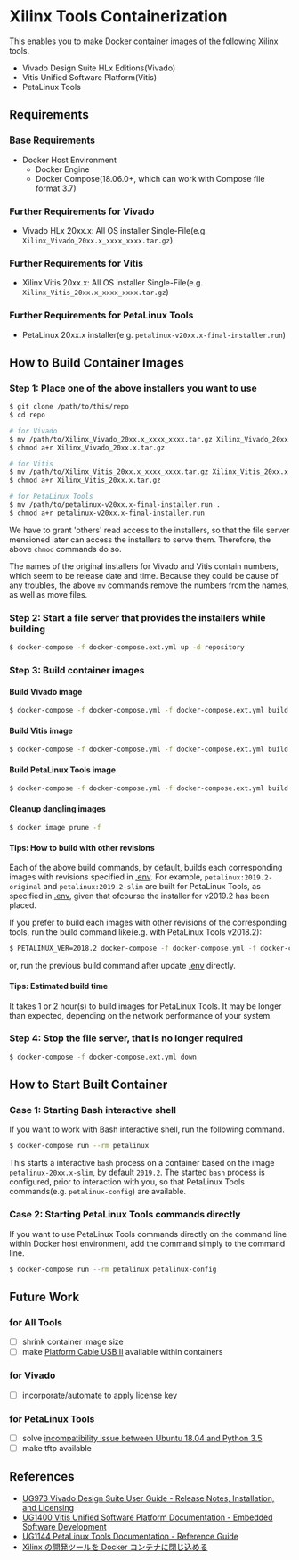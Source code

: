 Xilinx Tools Containerization
========================================
This enables you to make Docker container images of the following Xilinx tools.
- Vivado Design Suite HLx Editions(Vivado)
- Vitis Unified Software Platform(Vitis)
- PetaLinux Tools

Requirements
----------------------------------------
### Base Requirements
- Docker Host Environment
  - Docker Engine
  - Docker Compose(18.06.0+, which can work with Compose file format 3.7)

### Further Requirements for Vivado
- Vivado HLx 20xx.x: All OS installer Single-File(e.g. `Xilinx_Vivado_20xx.x_xxxx_xxxx.tar.gz`)

### Further Requirements for Vitis
- Xilinx Vitis 20xx.x: All OS installer Single-File(e.g. `Xilinx_Vitis_20xx.x_xxxx_xxxx.tar.gz`)

### Further Requirements for PetaLinux Tools
- PetaLinux 20xx.x installer(e.g. `petalinux-v20xx.x-final-installer.run`)

How to Build Container Images
----------------------------------------
### Step 1: Place one of the above installers you want to use
```sh
$ git clone /path/to/this/repo
$ cd repo

# for Vivado
$ mv /path/to/Xilinx_Vivado_20xx.x_xxxx_xxxx.tar.gz Xilinx_Vivado_20xx.x.tar.gz
$ chmod a+r Xilinx_Vivado_20xx.x.tar.gz

# for Vitis
$ mv /path/to/Xilinx_Vitis_20xx.x_xxxx_xxxx.tar.gz Xilinx_Vitis_20xx.x.tar.gz
$ chmod a+r Xilinx_Vitis_20xx.x.tar.gz

# for PetaLinux Tools
$ mv /path/to/petalinux-v20xx.x-final-installer.run .
$ chmod a+r petalinux-v20xx.x-final-installer.run
```
We have to grant 'others' read access to the installers, so that the file server
mensioned later can access the installers to serve them.
Therefore, the above `chmod` commands do so.

The names of the original installers for Vivado and Vitis contain numbers,
which seem to be release date and time. Because they could be cause of any troubles,
the above `mv` commands remove the numbers from the names, as well as move files.


### Step 2: Start a file server that provides the installers while building
```sh
$ docker-compose -f docker-compose.ext.yml up -d repository
```

### Step 3: Build container images

#### Build Vivado image
```sh
$ docker-compose -f docker-compose.yml -f docker-compose.ext.yml build vivado
```

#### Build Vitis image
```sh
$ docker-compose -f docker-compose.yml -f docker-compose.ext.yml build vitis
```

#### Build PetaLinux Tools image
```sh
$ docker-compose -f docker-compose.yml -f docker-compose.ext.yml build petalinux
```

#### Cleanup dangling images
```sh
$ docker image prune -f
```

#### Tips: How to build with other revisions

Each of the above build commands, by default, builds each corresponding
images with revisions specified in [.env](.env).
For example, `petalinux:2019.2-original` and `petalinux:2019.2-slim`
are built for PetaLinux Tools, as specified in [.env](.env), given that ofcourse
the installer for v2019.2 has been placed.

If you prefer to build each images with other revisions of the corresponding tools,
run the build command like(e.g. with PetaLinux Tools v2018.2):
```sh
$ PETALINUX_VER=2018.2 docker-compose -f docker-compose.yml -f docker-compose.ext.yml build petalinux
```
or, run the previous build command after update [.env](.env) directly.

#### Tips: Estimated build time
It takes 1 or 2 hour(s) to build images for PetaLinux Tools.
It may be longer than expected, depending on the network performance of your system.

### Step 4: Stop the file server, that is no longer required
```sh
$ docker-compose -f docker-compose.ext.yml down
```

How to Start Built Container
----------------------------------------

### Case 1: Starting Bash interactive shell
If you want to work with Bash interactive shell, run the following command.
```sh
$ docker-compose run --rm petalinux
```
This starts a interactive `bash` process on a container based on
the image `petalinux-20xx.x-slim`, by default `2019.2`.
The started `bash` process is configured, prior to interaction with you,
so that PetaLinux Tools commands(e.g. `petalinux-config`) are available.

### Case 2: Starting PetaLinux Tools commands directly
If you want to use PetaLinux Tools commands directly on the command line
within Docker host environment, add the command simply to the command line.
```sh
$ docker-compose run --rm petalinux petalinux-config
```

Future Work
----------------------------------------
### for All Tools
- [ ] shrink container image size
- [ ] make [Platform Cable USB II][cable] available within containers
### for Vivado
- [ ] incorporate/automate to apply license key
### for PetaLinux Tools
- [ ] solve [incompatibility issue between Ubuntu 18.04 and Python 3.5](https://forums.xilinx.com/t5/Embedded-Linux/PetaLinux-build-fails-with-locale-errors-How-to-disable-locale/m-p/894431/highlight/false#M28960)
- [ ] make tftp available

References
----------------------------------------
- [UG973 Vivado Design Suite User Guide - Release Notes, Installation, and Licensing][ug973]
- [UG1400 Vitis Unified Software Platform Documentation - Embedded Software Development][ug1400]
- [UG1144 PetaLinux Tools Documentation - Reference Guide][ug1144]
- [Xilinx の開発ツールを Docker コンテナに閉じ込める](https://blog.myon.info/entry/2018/09/15/install-xilinx-tools-into-docker-container/)

[ug973]: https://www.xilinx.com/support/documentation-navigation/see-all-versions.html?xlnxproducttypes=Design%20Tools&xlnxdocumentid=UG973
    "Vivado Design Suite User Guide - Release Notes, Installation, and Licensing"
[ug1400]: https://www.xilinx.com/support/documentation/sw_manuals/xilinx2019_2/ug1400-vitis-embedded.pdf
    "Vitis Unified Software Platform Documentation - Embedded Software Development"
[ug1144]: https://www.xilinx.com/support/documentation-navigation/see-all-versions.html?xlnxproducttypes=Design%20Tools&xlnxdocumentid=UG1144
    "PetaLinux Tools Documentation - Reference Guide"
[cable]: https://www.xilinx.com/products/boards-and-kits/hw-usb-ii-g.html "Platform Cable USB II"

<!-- vim: set expandtab : -->
